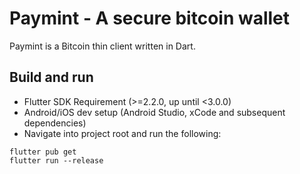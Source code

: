 # Paymint - A secure bitcoin wallet
Paymint is a Bitcoin thin client written in Dart. 

## Build and run
- Flutter SDK Requirement (>=2.2.0, up until <3.0.0)
- Android/iOS dev setup (Android Studio, xCode and subsequent dependencies)
- Navigate into project root and run the following:
```
flutter pub get
flutter run --release
```

